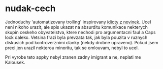 # nudak-cech

Jednoduchy 'automatizovany trolling' inspirovany [idioty z novinek](https://www.facebook.com/idiotiznovinek).
Ucel neni nikoho urazit, ale spis ukazat na absurditu komunikace nekterych skupin ceskeho obyvatelstva,
ktere nechodi pro argumentacni faul a Caps lock daleko. Vetsina frazi byla prevzata tak, jak byla pouzita
v ruznych diskusich pod kontroverznimi clanky (nekdy drobne upraveno). Pokud jsem preci jen urazil nekterou minoritu,
tak se omlouvam, nebyl to ucel.

Pri vyrobe teto appky nebyl zranen zadny imigrant a ne, neplati me Kalousek.
